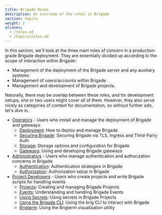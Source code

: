```yaml
---
title: Brigade Roles
description: An overview of the roles in Brigade
section: topics
weight: 2
aliases:
  - /roles.md
  - /topics/roles.md
---
```


In this section, we'll look at the three main roles of concern in a
production-grade Brigade deployment. They are essentially divided up according
to the scope of interaction within Brigade:

  * Management of the deployment of the Brigade server and any auxiliary systems
  * Management of users/accounts within Brigade
  * Management and development of Brigade projects.

Naturally, there may be overlap between these roles, and for development
setups, one or two users might cover all of them.  However, they also serve
nicely as categories of context for documentation, so without further ado,
let's dive in.

  * [Operators] - Users who install and manage the deployment of Brigade and gateways
    - [Deployment](operators/deploy): How to deploy and manage Brigade
    - [Securing Brigade](operators/security): Securing Brigade via TLS, Ingress and Third-Party Auth
    - [Storage](operators/storage): Storage options and configuration for Brigade
    - [Gateways](operators/gateways): Using and developing Brigade gateways
  * [Administrators] - Users who manage authentication and authorization concerns in Brigade
    - [Authentication](administrators/authentication): Authentication strategies in Brigade
    - [Authorization](administrators/authorization): Authorization setup in Brigade
  * [Project Developers] - Users who create projects and write Brigade scripts for handling events
    - [Projects](project-developers/projects): Creating and managing Brigade Projects
    - [Events](project-developers/events): Understanding and handling Brigade Events
    - [Using Secrets](project-developers/secrets): Using secrets in Brigade Projects
    - [Using the Brigade CLI](project-developers/brig): Using the brig CLI to interact with Brigade
    - [Brigterm](project-developers/brigterm): Using the Brigterm visualization utility

[Operators]: /operators
[Administrators]: /administrators
[Project Developers]: /project-developers